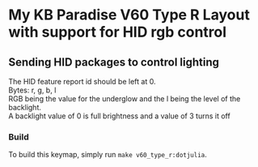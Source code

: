 # My KB Paradise V60 Type R Layout with support for HID rgb control

## Sending HID packages to control lighting
The HID feature report id should be left at 0.  
Bytes: r, g, b, l  
RGB being the value for the underglow and the l being the level of the backlight.  
A backlight value of 0 is full brightness and a value of 3 turns it off  

### Build
To build this keymap, simply run `make v60_type_r:dotjulia`.
